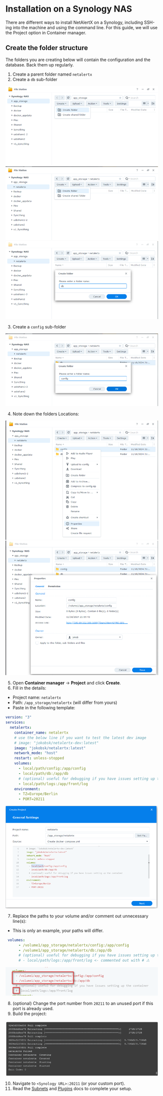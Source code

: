 # Installation on a Synology NAS

There are different ways to install NetAlertX on a Synology, including SSH-ing into the machine and using the command line. For this guide, we will use the Project option in Container manager. 

## Create the folder structure

The folders you are creating below will contain the configuration and the database. Back them up regularly. 

1. Create a parent folder named `netalertx`
2. Create a `db` sub-folder

![Folder structure](/docs/img/SYNOLOGY/01_Create_folder_structure.png)
![Folder structure](/docs/img/SYNOLOGY/02_Create_folder_structure_db.png)
![Folder structure](/docs/img/SYNOLOGY/03_Create_folder_structure_db.png)

3. Create a `config` sub-folder

![Folder structure](/docs/img/SYNOLOGY/04_Create_folder_structure_config.png)

4. Note down the folders Locations:

![Getting the location](/docs/img/SYNOLOGY/05_Access_folder_properties.png)
![Getting the location](/docs/img/SYNOLOGY/06_Note_location.png)

5. Open **Container manager** -> **Project** and click **Create**.
6. Fill in the details:

- Project name: `netalertx`
- Path: `/app_storage/netalertx` (will differ from yours)
- Paste in the following template:

```yaml
version: "3"
services:
  netalertx:
    container_name: netalertx
    # use the below line if you want to test the latest dev image
    # image: "jokobsk/netalertx-dev:latest" 
    image: "jokobsk/netalertx:latest"      
    network_mode: "host"        
    restart: unless-stopped
    volumes:
      - local/path/config:/app/config
      - local/path/db:/app/db      
      # (optional) useful for debugging if you have issues setting up the container
      - local/path/logs:/app/front/log
    environment:
      - TZ=Europe/Berlin      
      - PORT=20211
```

![Project settings](/docs/img/SYNOLOGY/07_Create_project.png)

7. Replace the paths to your volume and/or comment out unnecessary line(s):

- This is only an example, your paths will differ.

```yaml
 volumes:
      - /volume1/app_storage/netalertx/config:/app/config
      - /volume1/app_storage/netalertx/db:/app/db      
      # (optional) useful for debugging if you have issues setting up the container
      # - local/path/logs:/app/front/log <- commented out with # ⚠
```

![Adjusting docker-compose](/docs/img/SYNOLOGY/08_Adjust_docker_compose_volumes.png)

8. (optional) Change the port number from `20211` to an unused port if this port is already used.
9. Build the project:

![Build](/docs/img/SYNOLOGY/09_Run_and_build.png)

10. Navigate to `<Synology URL>:20211` (or your custom port).
11. Read the [Subnets](/docs/SUBNETS.md) and [Plugins](/front/plugins/README.md) docs to complete your setup. 